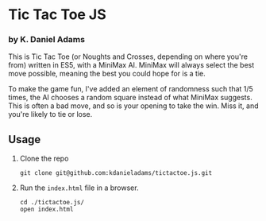 # Tic Tac Toe JS
### by K. Daniel Adams

This is Tic Tac Toe (or Noughts and Crosses, depending on where you're from) written in ES5, with a MiniMax AI.  MiniMax will always select the best move possible, meaning the best you could hope for is a tie.

To make the game fun, I've added an element of randomness such that 1/5 times, the AI chooses a random square instead of what MiniMax suggests. This is often a bad move, and so is your opening to take the win.  Miss it, and you're likely to tie or lose.

## Usage
1. Clone the repo 
    ```
    git clone git@github.com:kdanieladams/tictactoe.js.git
    ```
2. Run the `index.html` file in a browser.
    ```
    cd ./tictactoe.js/
    open index.html
    ```
